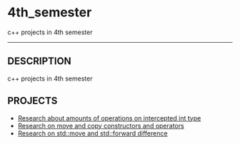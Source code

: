 # 4th_semester
c++ projects in 4th semester
***
**DESCRIPTION**
---------------
c++ projects in 4th semester

**PROJECTS**
--------------
- [Research about amounts of operations on intercepted int type](Searching_into_sorts/) 
- [Research on move and copy constructors and operators](/Int_microscope)
- [Research on std::move and std::forward difference](https://github.com/s-a-v-a-n-n-a/4th_semester/tree/main/Move%26forwarding)
